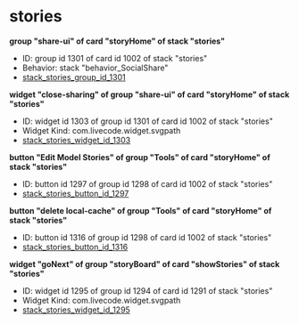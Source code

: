 # stories
**group "share-ui" of card "storyHome" of stack "stories"**
* ID: group id 1301 of card id 1002 of stack "stories"
* Behavior: stack "behavior_SocialShare"
* [stack_stories_group_id_1301](./../../ScriptTracker/modules/stories_Scripts/stack_stories_group_id_1301.livecodescript)

**widget "close-sharing" of group "share-ui" of card "storyHome" of stack "stories"**
* ID: widget id 1303 of group id 1301 of card id 1002 of stack "stories"
* Widget Kind: com.livecode.widget.svgpath
* [stack_stories_widget_id_1303](./../../ScriptTracker/modules/stories_Scripts/stack_stories_widget_id_1303.livecodescript)

**button "Edit Model Stories" of group "Tools" of card "storyHome" of stack "stories"**
* ID: button id 1297 of group id 1298 of card id 1002 of stack "stories"
* [stack_stories_button_id_1297](./../../ScriptTracker/modules/stories_Scripts/stack_stories_button_id_1297.livecodescript)

**button "delete local-cache" of group "Tools" of card "storyHome" of stack "stories"**
* ID: button id 1316 of group id 1298 of card id 1002 of stack "stories"
* [stack_stories_button_id_1316](./../../ScriptTracker/modules/stories_Scripts/stack_stories_button_id_1316.livecodescript)

**widget "goNext" of group "storyBoard" of card "showStories" of stack "stories"**
* ID: widget id 1295 of group id 1294 of card id 1291 of stack "stories"
* Widget Kind: com.livecode.widget.svgpath
* [stack_stories_widget_id_1295](./../../ScriptTracker/modules/stories_Scripts/stack_stories_widget_id_1295.livecodescript)


